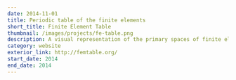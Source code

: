 ```yaml
---
date: 2014-11-01
title: Periodic table of the finite elements
short_title: Finite Element Table
thumbnail: /images/projects/fe-table.png
description: A visual representation of the primary spaces of finite elements.
category: website
exterior_link: http://femtable.org/
start_date: 2014
end_date: 2014
---
```

